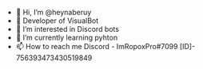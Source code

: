 - 👋 Hi, I’m @heynaberuy
- 🔨 Developer of VisualBot
- 👀 I’m interested in Discord bots
- 🌱 I’m currently learning pyhton
- 📫 How to reach me Discord - ImRopoxPro#7099 [ID]- 756393473430519849

<!---
heynaberuy/heynaberuy is a ✨ special ✨ repository because its `README.md` (this file) appears on your GitHub profile.
You can click the Preview link to take a look at your changes.
--->
